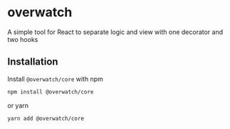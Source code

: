 # overwatch

A simple tool for React to separate logic and view with one decorator and two hooks


## Installation

Install `@overwatch/core` with npm

```bash
npm install @overwatch/core
```
or yarn
```bash
yarn add @overwatch/core
```